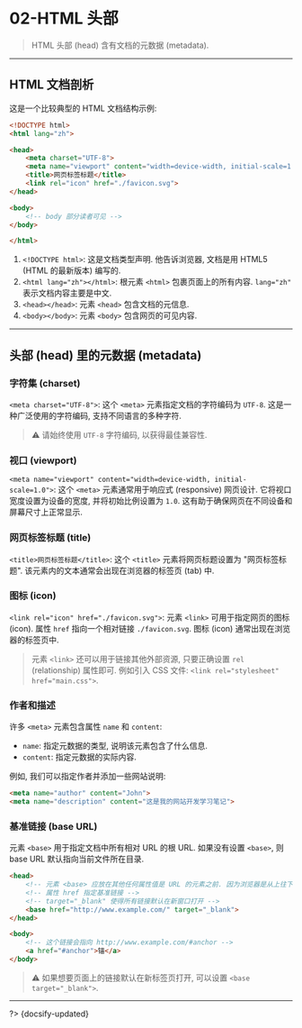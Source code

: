 # 02-HTML 头部

> HTML 头部 (head) 含有文档的元数据 (metadata).

---

## HTML 文档剖析

这是一个比较典型的 HTML 文档结构示例:

```html
<!DOCTYPE html>
<html lang="zh">

<head>
    <meta charset="UTF-8">
    <meta name="viewport" content="width=device-width, initial-scale=1.0">
    <title>网页标签标题</title>
    <link rel="icon" href="./favicon.svg">
</head>

<body>
    <!-- body 部分读者可见 -->
</body>

</html>
```

1. `<!DOCTYPE html>`: 这是文档类型声明. 他告诉浏览器, 文档是用 HTML5 (HTML 的最新版本) 编写的.
2. `<html lang="zh"></html>`: 根元素 `<html>` 包裹页面上的所有内容. `lang="zh"` 表示文档内容主要是中文.
3. `<head></head>`: 元素 `<head>` 包含文档的元信息.
4. `<body></body>`: 元素 `<body>` 包含网页的可见内容.

---

## 头部 (head) 里的元数据 (metadata)

### 字符集 (charset)

`<meta charset="UTF-8">`: 这个 `<meta>` 元素指定文档的字符编码为 `UTF-8`. 这是一种广泛使用的字符编码, 支持不同语言的多种字符.

> ⚠️ 请始终使用 `UTF-8` 字符编码, 以获得最佳兼容性.

### 视口 (viewport)

`<meta name="viewport" content="width=device-width, initial-scale=1.0">`: 这个 `<meta>` 元素通常用于响应式 (responsive) 网页设计. 它将视口宽度设置为设备的宽度, 并将初始比例设置为 `1.0`. 这有助于确保网页在不同设备和屏幕尺寸上正常显示.

### 网页标签标题 (title)

`<title>网页标签标题</title>`: 这个 `<title>` 元素将网页标题设置为 "网页标签标题". 该元素内的文本通常会出现在浏览器的标签页 (tab) 中.

### 图标 (icon)

`<link rel="icon" href="./favicon.svg">`: 元素 `<link>` 可用于指定网页的图标 (icon). 属性 `href` 指向一个相对链接 `./favicon.svg`. 图标 (icon) 通常出现在浏览器的标签页中.

> 元素 `<link>` 还可以用于链接其他外部资源, 只要正确设置 `rel` (relationship) 属性即可. 例如引入 CSS 文件: `<link rel="stylesheet" href="main.css">`.

### 作者和描述

许多 `<meta>` 元素包含属性 `name` 和 `content`:

- `name`: 指定元数据的类型, 说明该元素包含了什么信息.
- `content`: 指定元数据的实际内容.

例如, 我们可以指定作者并添加一些网站说明:

```html
<meta name="author" content="John">
<meta name="description" content="这是我的网站开发学习笔记">
```

### 基准链接 (base URL)

元素 `<base>` 用于指定文档中所有相对 URL 的根 URL. 如果没有设置 `<base>`, 则 base URL 默认指向当前文件所在目录.

```html
<head>
    <!-- 元素 <base> 应放在其他任何属性值是 URL 的元素之前. 因为浏览器是从上往下读 HTML 文档的, 只有获取到了 <base> 信息, 才能正确处理之后的相对链接. -->
    <!-- 属性 href 指定基准链接 -->
    <!-- target="_blank" 使得所有链接默认在新窗口打开 -->
    <base href="http://www.example.com/" target="_blank">
</head>

<body>
    <!-- 这个链接会指向 http://www.example.com/#anchor -->
    <a href="#anchor">锚</a>
</body>
```

> ⚠️ 如果想要页面上的链接默认在新标签页打开, 可以设置 `<base target="_blank">`.



---

?> {docsify-updated}